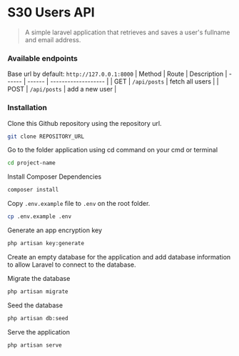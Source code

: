 # S30 Users API
> A simple laravel application that retrieves and saves a user's fullname and email address.

### Available endpoints
Base url by default: `http://127.0.0.1:8000`
| Method | Route  |  Description 
| ------ | ------ | ------------------- |
| GET  | `/api/posts` | fetch all users |
| POST | `/api/posts` | add a new user  |


### Installation
Clone this Github repository using the repository url.
```sh
git clone REPOSITORY_URL
```

Go to the folder application using cd command on your cmd or terminal
```sh
cd project-name
```

Install Composer Dependencies
```sh
composer install
```

Copy `.env.example` file to `.env` on the root folder. 
```sh
cp .env.example .env
```

Generate an app encryption key
```sh
php artisan key:generate
```

Create an empty database for the application and add database information to allow Laravel to connect to the database. 

Migrate the database
```sh
php artisan migrate
```

Seed the database
```sh
php artisan db:seed
```

Serve the application
```sh
php artisan serve
```
